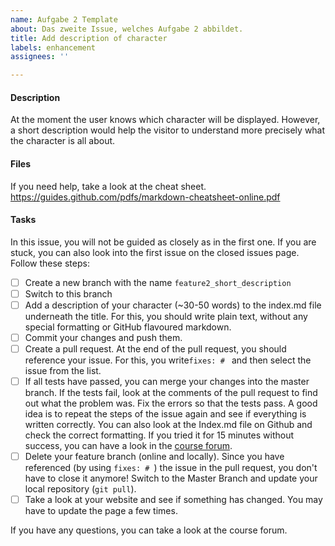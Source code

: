 ```yaml
---
name: Aufgabe 2 Template
about: Das zweite Issue, welches Aufgabe 2 abbildet.
title: Add description of character
labels: enhancement
assignees: ''

---
```


#### Description
At the moment the user knows which character will be displayed. However, a short description would help the visitor to understand more precisely what the character is all about.

#### Files
If you need help, take a look at the cheat sheet.
https://guides.github.com/pdfs/markdown-cheatsheet-online.pdf

#### Tasks
In this issue, you will not be guided as closely as in the first one. If you are stuck, you can also look into the first issue on the closed issues page. Follow these steps:
- [ ] Create a new branch with the name ``feature2_short_description``
- [ ] Switch to this branch
- [ ] Add a description of your character (~30-50 words) to the index.md file underneath the title. For this, you should write plain text, without any special formatting or GitHub flavoured markdown.
- [ ] Commit your changes and push them.
- [ ] Create a pull request. At the end of the pull request, you should reference your issue. For this, you write``fixes: # ``  and then select the issue from the list.
- [ ] If all tests have passed, you can merge your changes into the master branch. If the tests fail, look at the comments of the pull request to find out what the problem was. Fix the errors so that the tests pass. A good idea is to repeat the steps of the issue again and see if everything is written correctly. You can also look at the Index.md file on Github and check the correct formatting. If you tried it for 15 minutes without success, you can have a look in the [course forum](https://open.hpi.de/courses/git2020/question/16170091-c032-4fdf-9d79-0b774adf0c77).
- [ ] Delete your feature branch (online and locally). Since you have referenced (by using ``fixes: # ``) the issue in the pull request, you don't have to close it anymore! Switch to the Master Branch and update your local repository (`git pull`).
- [ ] Take a look at your website and see if something has changed. You may have to update the page a few times.

If you have any questions, you can take a look at the course forum.
